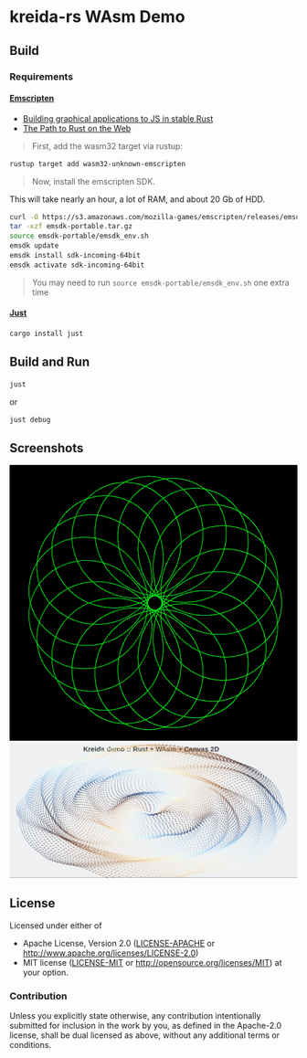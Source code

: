 # kreida-rs WAsm Demo

## Build

### Requirements

#### [Emscripten](https://kripken.github.io/emscripten-site/docs/index.html)

* [Building graphical applications to JS in stable Rust](https://gregkatz.github.io/2017-05-20-rust-emscripten.html)
* [The Path to Rust on the Web](http://asquera.de/blog/2017-04-10/the-path-to-rust-on-the-web/)

> First, add the wasm32 target via rustup:

```sh
rustup target add wasm32-unknown-emscripten
```

> Now, install the emscripten SDK.

This will take nearly an hour, a lot of RAM, and about 20 Gb of HDD. 

```sh
curl -O https://s3.amazonaws.com/mozilla-games/emscripten/releases/emsdk-portable.tar.gz
tar -xzf emsdk-portable.tar.gz
source emsdk-portable/emsdk_env.sh
emsdk update
emsdk install sdk-incoming-64bit
emsdk activate sdk-incoming-64bit
```

> You may need to run `source emsdk-portable/emsdk_env.sh` one extra time

#### [Just](https://crates.io/crates/just)

``` sh
cargo install just
```

## Build and Run

``` sh
just
```

or

``` sh
just debug
```


## Screenshots

![](assets/screenshot/spiro.png)
![](assets/screenshot/vortex.png)


## License

Licensed under either of
 * Apache License, Version 2.0 ([LICENSE-APACHE](LICENSE-APACHE) or http://www.apache.org/licenses/LICENSE-2.0)
 * MIT license ([LICENSE-MIT](LICENSE-MIT) or http://opensource.org/licenses/MIT)
at your option.


### Contribution

Unless you explicitly state otherwise, any contribution intentionally submitted
for inclusion in the work by you, as defined in the Apache-2.0 license,
shall be dual licensed as above, without any additional terms or conditions.
